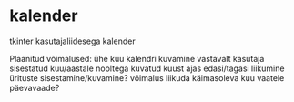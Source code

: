 # kalender
tkinter kasutajaliidesega kalender

Plaanitud võimalused:
  ühe kuu kalendri kuvamine vastavalt kasutaja sisestatud kuu/aastale
  nooltega kuvatud kuust ajas edasi/tagasi liikumine
  ürituste sisestamine/kuvamine?
  võimalus liikuda käimasoleva kuu vaatele
  päevavaade?
  
